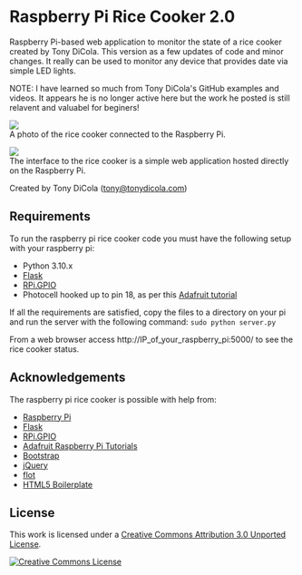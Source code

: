 # Raspberry Pi Rice Cooker 2.0
Raspberry Pi-based web application to monitor the state of a rice cooker created by Tony DiCola. This version as a few updates of code and minor changes. It really can be used to monitor any device that provides date via simple LED lights. 

NOTE: I have learned so much from Tony DiCola's GitHub examples and videos. It appears he is no longer active here but the work he posted is still relavent and valuabel for beginers! 

<a href="http://imgur.com/m80danV"><img src="http://i.imgur.com/m80danVl.jpg"/></a><br/>
A photo of the rice cooker connected to the Raspberry Pi.

<a href="http://imgur.com/h9EjXbv"><img src="http://i.imgur.com/h9EjXbvl.png"/></a><br/>
The interface to the rice cooker is a simple web application hosted directly on the Raspberry Pi.

Created by Tony DiCola (tony@tonydicola.com)

## Requirements
To run the raspberry pi rice cooker code you must have the following setup with your raspberry pi:
* Python 3.10.x
* [Flask]((https://flask.palletsprojects.com/en/2.1.x/))
* [RPi.GPIO](https://pypi.python.org/pypi/RPi.GPIO)
* Photocell hooked up to pin 18, as per this [Adafruit tutorial](http://learn.adafruit.com/basic-resistor-sensor-reading-on-raspberry-pi/overview)

If all the requirements are satisfied, copy the files to a directory on your pi and run the server with the following command:
`sudo python server.py`

From a web browser access http://IP_of_your_raspberry_pi:5000/ to see the rice cooker status.

## Acknowledgements
The raspberry pi rice cooker is possible with help from:
* [Raspberry Pi](http://www.raspberrypi.org/)
* [Flask](http://flask.pocoo.org/)
* [RPi.GPIO](https://pypi.python.org/pypi/RPi.GPIO)
* [Adafruit Raspberry Pi Tutorials](http://learn.adafruit.com/category/raspberry-pi)
* [Bootstrap](http://getbootstrap.com/)
* [jQuery](http://jquery.com/)
* [flot](http://www.flotcharts.org/)
* [HTML5 Boilerplate](http://html5boilerplate.com/)

## License
This work is licensed under a [Creative Commons Attribution 3.0 Unported License](http://creativecommons.org/licenses/by/3.0/deed.en_US).

<a rel="license" href="http://creativecommons.org/licenses/by/3.0/deed.en_US"><img alt="Creative Commons License" style="border-width:0" src="http://i.creativecommons.org/l/by/3.0/88x31.png" /></a>
